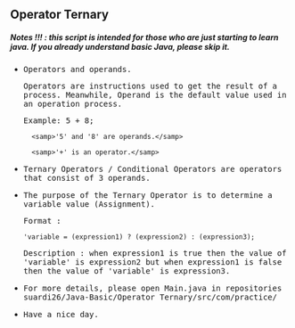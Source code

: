 ## Operator Ternary
##### Notes !!! : this script is intended for those who are just starting to learn java. If you already understand basic Java, please skip it.

- <samp>Operators and operands.</samp>

  <samp>Operators are instructions used to get the result of a process. Meanwhile, Operand is the default value used in an operation process.</samp>
  
    <samp>Example: 5 + 8;</samp>

        <samp>'5' and '8' are operands.</samp>

        <samp>'+' is an operator.</samp>
          
- <samp>Ternary Operators / Conditional Operators are operators that consist of 3 operands.</samp>

- <samp>The purpose of the Ternary Operator is to determine a variable value (Assignment).</samp>

    <samp>Format :
      
      'variable = (expression1) ? (expression2) : (expression3);

     <samp> Description : when expression1 is true then the value of 'variable' is expression2 but when expression1 is false then the value of 'variable' is expression3.</samp>
          
- <samp>For more details, please open Main.java in repositories suardi26/Java-Basic/Operator Ternary/src/com/practice/</samp>

- <samp>Have a nice day.</samp>
